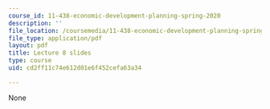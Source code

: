 ```yaml
---
course_id: 11-438-economic-development-planning-spring-2020
description: ''
file_location: /coursemedia/11-438-economic-development-planning-spring-2020/cd2ff11c74e612d01e6f452cefa63a34_MIT11_438s20_lec8.pdf
file_type: application/pdf
layout: pdf
title: Lecture 8 slides
type: course
uid: cd2ff11c74e612d01e6f452cefa63a34

---
```

None